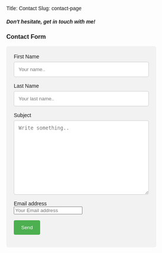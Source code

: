 Title: Contact
Slug: contact-page

##### **Don't hesitate, get in touch with me!**

<!DOCTYPE html>
<html>
<head>
<meta name="viewport" content="width=device-width, initial-scale=1">
<style>
body {font-family: Arial, Helvetica, sans-serif;}
* {box-sizing: border-box;}
input[type=text], select, textarea {
  width: 100%;
  padding: 12px;
  border: 1px solid #ccc;
  border-radius: 4px;
  box-sizing: border-box;
  margin-top: 6px;
  margin-bottom: 16px;
  resize: vertical;
}
input[type=submit] {
  background-color: #4CAF50;
  color: white;
  padding: 12px 20px;
  border: none;
  border-radius: 4px;
  cursor: pointer;
}
input[type=submit]:hover {
  background-color: #45a049;
}
.container {
  border-radius: 5px;
  background-color: #f2f2f2;
  padding: 20px;
}
</style>
</head>
<body>

<h3>Contact Form</h3>

<div class="container">
<form name="gform" id="gform" enctype="text/plain" action="https://docs.google.com/forms/d/e/1FAIpQLSccbwkH9WvgAKX-wmjd7P-sSc-wGf85u6HeA5hSpG8oFlAjbA/formResponse?" target="hidden_iframe" onsubmit="submitted=true;">
    <label for="fname">First Name</label>
    <input type="text" id="entry.155443643" name="entry.155443643" placeholder="Your name..">
    <label for="lname">Last Name</label>
    <input type="text" id="entry.1390542618" name="entry.1390542618" placeholder="Your last name..">
    <label for="subject">Subject</label>
    <textarea id="entry.949117067" name="entry.949117067" placeholder="Write something.." style="height:200px"></textarea>
    <label for="email">Email address</label></br>
    <input type="email" name="entry.314564282" id="entry.314564282" placeholder="Your Email address">
    </br>
    </br>
    <input type="submit" value="Send">
  </form>
  <iframe name="hidden_iframe" id="hidden_iframe" style="display:none;" onload="if(submitted) {}"></iframe>
</div>

</body>
</html>

<script src="assets/js/jquery.min.js"></script>
<script type="text/javascript">var submitted=false;</script>
<script type="text/javascript">
$('#gform').on('submit', function(e) {
  $('#gform *').fadeOut(50);
  $('#gform').prepend('Thank You! Your submission has been processed.');
  });
</script>